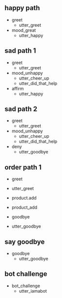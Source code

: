 ## happy path
* greet
  - utter_greet
* mood_great
  - utter_happy

## sad path 1
* greet
  - utter_greet
* mood_unhappy
  - utter_cheer_up
  - utter_did_that_help
* affirm
  - utter_happy

## sad path 2
* greet
  - utter_greet
* mood_unhappy
  - utter_cheer_up
  - utter_did_that_help
* deny
  - utter_goodbye

## order path 1
* greet
 - utter_greet
* product.add
 - product_add
* goodbye
 - utter_goodbye


## say goodbye
* goodbye
  - utter_goodbye

## bot challenge
* bot_challenge
  - utter_iamabot
